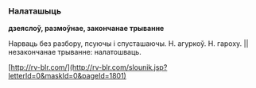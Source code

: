 ### Налаташыць
**дзеяслоў, размоўнае, закончанае трыванне**

Нарваць без разбору, псуючы і спусташаючы. Н. агуркоў. Н. гароху. || незакончанае трыванне: налатошваць.

<a rel="author">[http://rv-blr.com/](http://rv-blr.com/slounik.jsp?letterId=0&maskId=0&pageId=1801)</a>
